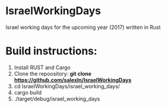 # IsraelWorkingDays
Israel working days for the upcoming year (2017) written in Rust


# Build instructions:
1. Install RUST and Cargo
2. Clone the repoository: **git clone https://github.com/salexln/IsraelWorkingDays**
3. cd IsraelWorkingDays/israel_working_days/
4. cargo build
5. ./target/debug/israel_working_days
